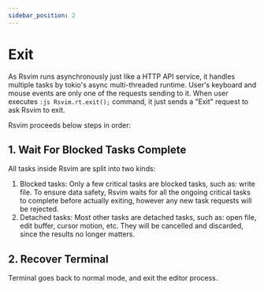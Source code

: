 ```yaml
---
sidebar_position: 2
---
```


# Exit

As Rsvim runs asynchronously just like a HTTP API service, it handles multiple tasks by tokio's async multi-threaded runtime. User's keyboard and mouse events are only one of the requests sending to it. When user executes `:js Rsvim.rt.exit();` command, it just sends a "Exit" request to ask Rsvim to exit.

Rsvim proceeds below steps in order:

## 1. Wait For Blocked Tasks Complete

All tasks inside Rsvim are split into two kinds:

1. Blocked tasks: Only a few critical tasks are blocked tasks, such as: write file. To ensure data safety, Rsvim waits for all the ongoing critical tasks to complete before actually exiting, however any new task requests will be rejected.
2. Detached tasks: Most other tasks are detached tasks, such as: open file, edit buffer, cursor motion, etc. They will be cancelled and discarded, since the results no longer matters.

## 2. Recover Terminal

Terminal goes back to normal mode, and exit the editor process.
